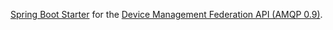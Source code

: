 [Spring Boot Starter](http://docs.spring.io/spring-boot/docs/current/reference/htmlsingle/#using-boot-starter) for the [Device Management Federation API (AMQP 0.9)](http://www.eclipse.org/hawkbit/documentation/interfaces/dmf-api.html).